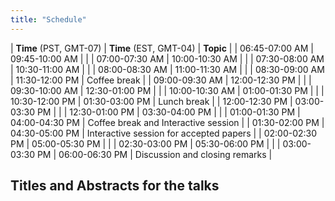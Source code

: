 ```yaml
---
title: "Schedule"
---
```


| **Time** (PST, GMT-07) | **Time** (EST, GMT-04) | **Topic**                                                                                                                                                                                                                                                                                                                                                                                                                                                                                                                                                    |
| 06:45-07:00 AM         | 09:45-10:00 AM         |                                                                                                                                                                                                                                                                                                                                                                                                                                                                                         |
| 07:00-07:30 AM         | 10:00-10:30 AM         |                                                                                                                                                                                                                                                                                                                                               |
| 07:30-08:00 AM         | 10:30-11:00 AM         |                                                                                                                                                                                                                                                                                                                                                        |
| 08:00-08:30 AM         | 11:00-11:30 AM         |  |
| 08:30-09:00 AM         | 11:30-12:00 PM         | Coffee break                                                                                                                                                                                                                                                                                                                                                                                                                                                                                                                                                 |
| 09:00-09:30 AM         | 12:00-12:30 PM         |                                                                                                                                                             |
| 09:30-10:00 AM         | 12:30-01:00 PM         |                                                                                                                                                                                                                                                                                                                                             |
| 10:00-10:30 AM         | 01:00-01:30 PM         |                                                                                                                                                                                                                                                                                                                                                                        |
| 10:30-12:00 PM         | 01:30-03:00 PM         | Lunch break                                                                                                                                                                                                                                                                                                                                                                                                                                                                                                                                                  |
| 12:00-12:30 PM         | 03:00-03:30 PM         |                                                                                                                                                                                                                                                                                                                                                                                     |
| 12:30-01:00 PM         | 03:30-04:00 PM         |                                                                                                                                                                                                                                                                                     |
| 01:00-01:30 PM         | 04:00-04:30 PM         | Coffee break and Interactive session                                                                                                       |
| 01:30-02:00 PM         | 04:30-05:00 PM         | Interactive session for accepted papers                                                                                                                                                                                                                                               |
| 02:00-02:30 PM         | 05:00-05:30 PM         |                                                                                                                                                                                                                                                                                                                                                                                            |
| 02:30-03:00 PM         | 05:30-06:00 PM         |                                                                                                                                                                                                                                                                                                                                                                                                        |
| 03:00-03:30 PM         | 06:00-06:30 PM         | Discussion and closing remarks                                                                                                                                                                                                                                                                                                                                                                                                                                                                                                                               |

## Titles and Abstracts for the talks


